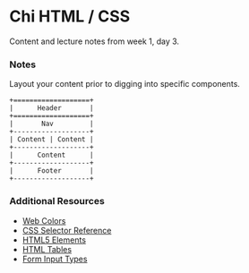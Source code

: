 # Chi HTML / CSS
Content and lecture notes from week 1, day 3.

### Notes
Layout your content prior to digging into specific components.

```
+===================+
|      Header       |
+===================+
|       Nav         |
+-------------------+
| Content | Content |
+-------------------+
|      Content      |
+-------------------+
|      Footer       |
+-------------------+
```

### Additional Resources
- [Web Colors](https://en.wikipedia.org/wiki/Web_colors)
- [CSS Selector Reference](https://www.w3schools.com/cssref/css_selectors.asp)
- [HTML5 Elements](https://www.w3schools.com/html/html5_semantic_elements.asp)
- [HTML Tables](https://www.w3schools.com/tags/tag_thead.asp)
- [Form Input Types](https://www.w3schools.com/tags/att_input_type.asp)
